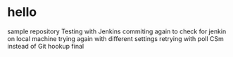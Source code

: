 # hello
sample repository
Testing with Jenkins
commiting again to check for jenkin on local machine
trying again with different settings
retrying with poll CSm instead of Git hookup
final
